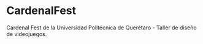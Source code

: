 # CardenalFest
Cardenal Fest de la Universidad Politécnica de Querétaro - Taller de diseño de videojuegos.
